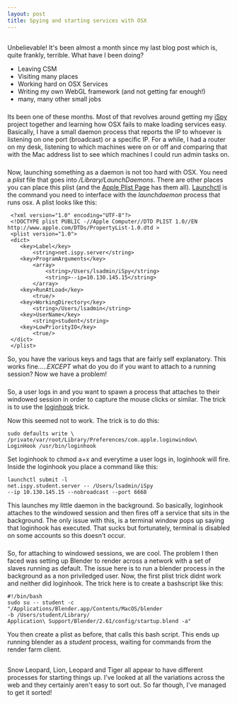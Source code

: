 ```yaml
---
layout: post
title: Spying and starting services with OSX
---
```


##
Unbelievable! It's been almost a month since my last blog post which is, quite frankly, terrible. What have I been doing?

* Leaving CSM
* Visiting many places
* Working hard on OSX Services
* Writing my own WebGL framework (and not getting far enough!)
* many, many other small jobs

###
Its been one of these months. Most of that revolves around getting my [iSpy](https://github.com/OniDaito/iSpy) project together and learning how OSX fails to make loading services easy. Basically, I have a small daemon process that reports the IP to whoever is listening on one port (broadcast) or a specific IP. For a while, I had a router on my desk, listening to which machines were on or off and comparing that with the Mac address list to see which machines I could run admin tasks on.

###
Now, launching something as a daemon is not too hard with OSX. You need a *plist* file that goes into */Library/LaunchDaemons*. There are other places you can place this plist (and the [Apple Plist Page](https://developer.apple.com/library/mac/#documentation/darwin/reference/manpages/man5/launchd.plist.5.html) has them all). [Launchctl](https://developer.apple.com/library/mac/#documentation/darwin/reference/manpages/man1/launchctl.1.html#//apple_ref/doc/man/1/launchctl) is the command you need to interface with the *launchdaemon* process that runs osx. A plist looks like this:

	 <?xml version="1.0" encoding="UTF-8"?>
	 <!DOCTYPE plist PUBLIC -//Apple Computer//DTD PLIST 1.0//EN http://www.apple.com/DTDs/PropertyList-1.0.dtd >
	 <plist version="1.0">
	 <dict>
	 	<key>Label</key>
	 		<string>net.ispy.server</string>
	 	<key>ProgramArguments</key>
	 		<array>
	 			<string>/Users/lsadmin/iSpy</string>
	 			<string>--ip=10.130.145.15</string>
	 		</array>
	 	<key>RunAtLoad</key>
	 		<true/>
	 	<key>WorkingDirectory</key>
	 		<string>/Users/lsadmin</string>
	 	<key>UserName</key>
	 		<string>student</string>
	 	<key>LowPriorityIO</key>
	 		<true/>
	 </dict>
	 </plist> 

So, you have the various keys and tags that are fairly self explanatory. This works fine.....*EXCEPT* what do you do if you want to attach to a running session? Now we have a problem!

###
So, a user logs in and you want to spawn a process that attaches to their windowed session in order to capture the mouse clicks or similar. The trick is to use the [loginhook](http://support.apple.com/kb/Ht2420) trick.

Now this seemed not to work. The trick is to do this:

    sudo defaults write \
    /private/var/root/Library/Preferences/com.apple.loginwindow\
    LoginHook /usr/bin/loginhook

Set loginhook to chmod a+x and everytime a user logs in, loginhook will fire. Inside the loginhook you place a command like this:

    launchctl submit -l 
    net.ispy.student.server -- /Users/lsadmin/iSpy 
    --ip 10.130.145.15 --nobroadcast --port 6668

This launches my little daemon in the background. So basically, loginhook attaches to the windowed session and then fires off a service that sits in the background. The only issue with this, is a terminal window pops up saying that loginhook has executed. That sucks but fortunately, terminal is disabled on some accounts so this doesn't occur.

###
So, for attaching to windowed sessions, we are cool. The problem I then faced was setting up Blender to render across a network with a set of slaves running as default. The issue here is to run a blender process in the background as a non priviledged user. Now, the first plist trick didnt work and neither did loginhook. The trick here is to create a bashscript like this:

    #!/bin/bash
    sudo su -- student -c "/Applications/Blender.app/Contents/MacOS/blender
    -b /Users/student/Library/
    Application\ Support/Blender/2.61/config/startup.blend -a"

You then create a plist as before, that calls this bash script. This ends up running blender as a *student* process, waiting for commands from the render farm client.

##
Snow Leopard, Lion, Leopard and Tiger all appear to have different processes for starting things up. I've looked at all the variations across the web and they certainly aren't easy to sort out. So far though, I've managed to get it sorted!

